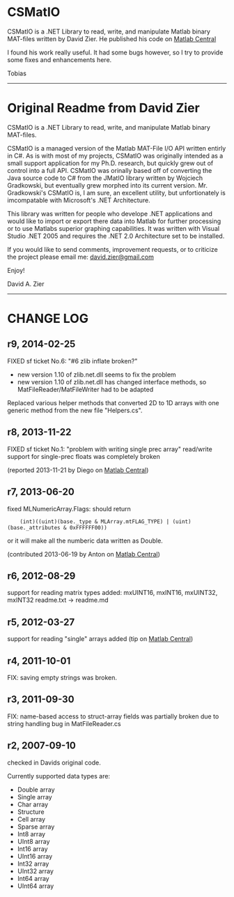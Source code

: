 # CSMatIO #

CSMatIO is a .NET Library to read, write, and manipulate Matlab binary MAT-files
written by David Zier. He published his code on
[Matlab Central](http://www.mathworks.com/matlabcentral/fileexchange/16319)

I found his work really useful. It had some bugs however, so I try to provide some fixes and enhancements here.

Tobias


------------------------------------------------------------------------

# Original Readme from David Zier #

CSMatIO is a .NET Library to read, write, and manipulate Matlab binary
MAT-files.

CSMatIO is a managed version of the Matlab MAT-File I/O API written entirly in C#.  As is with
most of my projects, CSMatIO was originally intended as a small support application for my Ph.D.
research, but quickly grew out of control into a full API.  CSMatIO was orinally based off of 
converting the Java source code to C# from the JMatIO library written by Wojciech Gradkowski, 
but eventually grew morphed into its current version.  Mr. Gradkowski's CSMatIO is, I am sure,
an excellent utility, but unfortionately is imcompatable with Microsoft's .NET Architecture.

This library was written for people who develope .NET applications and would like to import or
export there data into Matlab for further processing or to use Matlabs superior graphing 
capabilities.  It was written with Visual Studio .NET 2005 and requires the .NET 2.0 
Architecture set to be installed.

If you would like to send comments, improvement requests, or to criticize the project please 
email me: david.zier@gmail.com 

Enjoy!

David A. Zier

------------------------------------------------------------------------

# CHANGE LOG #

## r9, 2014-02-25 ##

FIXED sf ticket No.6: "#6 zlib inflate broken?"

- new version 1.10 of zlib.net.dll seems to fix the problem
- new version 1.10 of zlib.net.dll has changed interface methods, so MatFileReader/MatFileWriter had to be adapted

Replaced various helper methods that converted 2D to 1D arrays with one generic method from the new file "Helpers.cs".

## r8, 2013-11-22 ##

FIXED sf ticket No.1: "problem with writing single prec array"
read/write support for single-prec floats was completely broken

(reported 2013-11-21 by Diego on [Matlab Central](http://www.mathworks.com/matlabcentral/fileexchange/16319))

## r7, 2013-06-20 ##

fixed MLNumericArray.Flags: should return

~~~~~~~
	(int)((uint)(base._type & MLArray.mtFLAG_TYPE) | (uint)(base._attributes & 0xFFFFFF00))
~~~~~~~

or it will make all the numberic data written as Double.

(contributed 2013-06-19 by Anton on [Matlab Central](http://www.mathworks.com/matlabcentral/fileexchange/16319))

## r6, 2012-08-29 ##

support for reading matrix types added: mxUINT16, mxINT16, mxUINT32, mxINT32
readme.txt -> readme.md

## r5, 2012-03-27 ##

support for reading "single" arrays added (tip on [Matlab Central](http://www.mathworks.com/matlabcentral/fileexchange/16319))

## r4, 2011-10-01 ##

FIX: saving empty strings was broken.

## r3, 2011-09-30 ##

FIX: name-based access to struct-array fields was partially broken due to string handling bug in MatFileReader.cs

## r2, 2007-09-10 ##

checked in Davids original code.

Currently supported data types are:

+ Double array
+ Single array
+ Char array
+ Structure
+ Cell array
+ Sparse array
+ Int8 array
+ UInt8 array
+ Int16 array
+ UInt16 array
+ Int32 array
+ UInt32 array
+ Int64 array
+ UInt64 array

